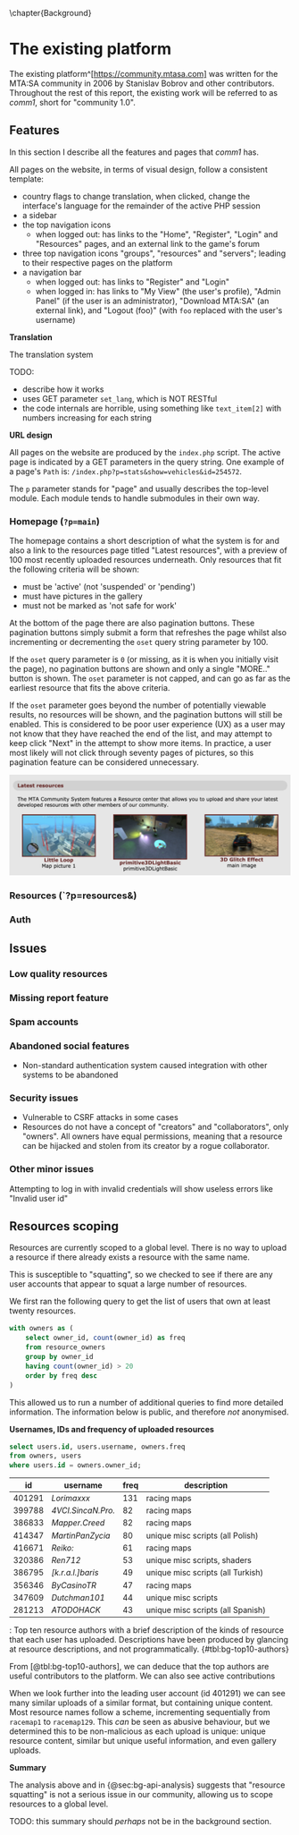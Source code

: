 \chapter{Background}

# The existing platform

The existing platform^[https://community.mtasa.com] was written for the MTA:SA community in 2006 by Stanislav Bobrov and other contributors.
Throughout the rest of this report, the existing work will be referred to as _comm1_, short for "community 1.0".

## Features

In this section I describe all the features and pages that _comm1_ has.

All pages on the website, in terms of visual design, follow a consistent template:

- country flags to change translation, when clicked, change the interface's language for the remainder of the active PHP session
- a sidebar
- the top navigation icons
    - when logged out: has links to the "Home", "Register", "Login" and "Resources" pages, and an external link to the game's forum
- three top navigation icons "groups", "resources" and "servers"; leading to their respective pages on the platform
- a navigation bar
    - when logged out: has links to "Register" and "Login"
    - when logged in: has links to "My View" (the user's profile), "Admin Panel" (if the user is an administrator), "Download MTA:SA" (an external link), and "Logout (foo)" (with `foo` replaced with the user's username)

**Translation**

The translation system

TODO:

- describe how it works
- uses GET parameter `set_lang`, which is NOT RESTful
- the code internals are horrible, using something like `text_item[2]` with numbers increasing for each string

**URL design**

All pages on the website are produced by the `index.php` script. The active page is indicated by a GET parameters in the query string. One example of a page's `Path` is: `/index.php?p=stats&show=vehicles&id=254572`.

The `p` parameter stands for "page" and usually describes the top-level module. Each module tends to handle submodules in their own way.

### Homepage (`?p=main`)

The homepage contains a short description of what the system is for and also a link to the resources page titled "Latest resources",
with a preview of 100 most recently uploaded resources underneath. Only resources that fit the following criteria will be shown:

- must be 'active' (not 'suspended' or 'pending')
- must have pictures in the gallery
- must not be marked as 'not safe for work'

At the bottom of the page there are also pagination buttons. These pagination buttons simply submit a form that refreshes the page
whilst also incrementing or decrementing the `oset` query string parameter by 100.

If the `oset` query parameter is `0` (or missing, as it is when you initially visit the page),
no pagination buttons are shown and only a single "MORE.." button is shown.
The `oset` parameter is not capped, and can go as far as the earliest resource that fits the above criteria.

If the `oset` parameter goes beyond the number of potentially viewable results, no resources will be shown, and the pagination
buttons will still be enabled. This is considered to be poor user experience (UX) as a user may not know that they have reached the end of the list, and may attempt
to keep click "Next" in the attempt to show more items. In practice, a user most likely will not click through seventy pages of pictures, so this pagination
feature can be considered unnecessary.

!["Latest resources" section on the homepage](chapters/20-bg/assets/comm1-resources.png)

### Resources (`?p=resources&)

### Auth

## Issues

### Low quality resources

### Missing report feature

### Spam accounts

### Abandoned social features

- Non-standard authentication system caused integration with other systems to be abandoned

### Security issues

- Vulnerable to CSRF attacks in some cases
- Resources do not have a concept of "creators" and "collaborators", only "owners". All owners have equal permissions, meaning that a resource can be hijacked and stolen from its creator by a rogue collaborator.

### Other minor issues

Attempting to log in with invalid credentials will show useless errors like "Invalid user id"

## Resources scoping

Resources are currently scoped to a global level. There is no way to upload a resource if there already exists a resource with the same name.

This is susceptible to "squatting", so we checked to see if there are any user accounts that appear to squat a large number of resources.

We first ran the following query to get the list of users that own at least twenty resources.

```sql
with owners as (
    select owner_id, count(owner_id) as freq
    from resource_owners
    group by owner_id
    having count(owner_id) > 20
    order by freq desc
)
```

This allowed us to run a number of additional queries to find more detailed information. The information below is public, and therefore _not_ anonymised.

**Usernames, IDs and frequency of uploaded resources**

```sql
select users.id, users.username, owners.freq
from owners, users
where users.id = owners.owner_id;
```

| id     | username           | freq | description
| -------| ------------------ | ---- | -----------
| 401291 | _Lorimaxxx_        | 131  | racing maps                          <!-- https://community.mtasa.com/index.php?p=profile&id=401291 -->
| 399788 | _4VCI.SincaN.Pro._ | 82   | racing maps                          <!-- https://community.mtasa.com/index.php?p=profile&id=399788 -->
| 386833 | _Mapper.Creed_     | 82   | racing maps                          <!-- https://community.mtasa.com/index.php?p=profile&id=386833 -->
| 414347 | _MartinPanZycia_   | 80   | unique misc scripts (all Polish)     <!-- https://community.mtasa.com/index.php?p=profile&id=414347 -->
| 416671 | _Reiko:_           | 61   | racing maps                          <!-- https://community.mtasa.com/index.php?p=profile&id=416671 -->
| 320386 | _Ren712_           | 53   | unique misc scripts, shaders         <!-- https://community.mtasa.com/index.php?p=profile&id=320386 -->
| 386795 | _[k.r.a.l.]baris_  | 49   | unique misc scripts (all Turkish)    <!-- https://community.mtasa.com/index.php?p=profile&id=386795 -->
| 356346 | _ByCasinoTR_       | 47   | racing maps                          <!-- https://community.mtasa.com/index.php?p=profile&id=356346 -->
| 347609 | _Dutchman101_      | 44   | unique misc scripts                  <!-- https://community.mtasa.com/index.php?p=profile&id=347609 -->
| 281213 | _ATODOHACK_        | 43   | unique misc scripts (all Spanish)    <!-- https://community.mtasa.com/index.php?p=profile&id=281213 -->

: Top ten resource authors with a brief description of the kinds of resource that each user has uploaded.
Descriptions have been produced by glancing at resource descriptions, and not programmatically. {#tbl:bg-top10-authors}

From [@tbl:bg-top10-authors], we can deduce that the top authors are useful contributors to the platform. We can also see active contributions

When we look further into the leading user account (id 401291) we can see many similar uploads of a similar format, but containing unique content.
Most resource names follow a scheme, incrementing sequentially from `racemap1` to `racemap129`. This _can_ be seen as abusive behaviour, but we determined
this to be non-malicious as each upload is unique: unique resource content, similar but unique useful information, and even gallery uploads.

**Summary**

The analysis above and in {@sec:bg-api-analysis} suggests that "resource squatting" is not a serious issue in our community, allowing us to scope resources to a global level.

TODO: this summary should _perhaps_ not be in the background section.
